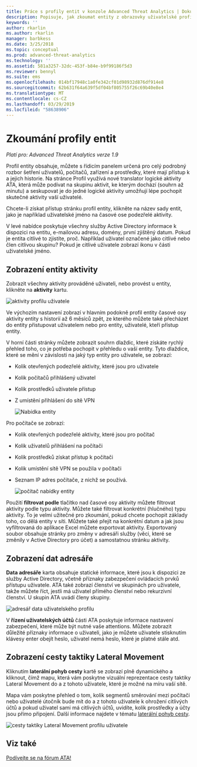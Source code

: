 ```yaml
---
title: Práce s profily entit v konzole Advanced Threat Analytics | Dokumentace Microsoftu
description: Popisuje, jak zkoumat entity z obrazovky uživatelské profily v konzole ATA
keywords: ''
author: rkarlin
ms.author: rkarlin
manager: barbkess
ms.date: 3/25/2018
ms.topic: conceptual
ms.prod: advanced-threat-analytics
ms.technology: ''
ms.assetid: 581a3257-32dc-453f-b84e-b9f99186f5d3
ms.reviewer: bennyl
ms.suite: ems
ms.openlocfilehash: 014bf17948c1a0fe342cf01d98932d876df914e8
ms.sourcegitcommit: 62b631f64a639f5df04bf805755f26c69b40e8e4
ms.translationtype: MT
ms.contentlocale: cs-CZ
ms.lasthandoff: 03/29/2019
ms.locfileid: "58638906"
---
```

# <a name="investigating-entity-profiles"></a>Zkoumání profily entit


*Platí pro: Advanced Threat Analytics verze 1.9*

Profil entity obsahuje, můžete s řídicím panelem určená pro celý podrobný rozbor šetření uživatelů, počítačů, zařízení a prostředky, které mají přístup k a jejich historie. Na stránce Profil využívá nové translator logické aktivity ATA, která může podívat na skupinu aktivit, ke kterým dochází (souhrn až minutu) a seskupovat je do jedné logické aktivity umožňují lépe pochopit skutečné aktivity vaší uživatelé.

Chcete-li získat přístup stránku profil entity, klikněte na název sady entit, jako je například uživatelské jméno na časové ose podezřelé aktivity.

V levé nabídce poskytuje všechny služby Active Directory informace k dispozici na entitu, e-mailovou adresu, domény, první zjištěný datum. Pokud je entita citlivé to zjistíte, proč. Například uživatel označené jako citlivé nebo člen citlivou skupinu?
Pokud je citlivé uživatele zobrazí ikonu v části uživatelské jméno.

## <a name="view-entity-activities"></a>Zobrazení entity aktivity

Zobrazit všechny aktivity prováděné uživateli, nebo provést u entity, klikněte na **aktivity** kartu. 

 ![aktivity profilu uživatele](media/user-profile-activities.png)

Ve výchozím nastavení zobrazí v hlavním podokně profil entity časové osy aktivity entity s historií až 6 měsíců zpět, ze kterého můžete také přecházet do entity přistupovat uživatelem nebo pro entity, uživatelé, kteří přístup entity.

V horní části stránky můžete zobrazit souhrn dlaždic, které získáte rychlý přehled toho, co je potřeba pochopit v přehledu o vaší entity. Tyto dlaždice, které se mění v závislosti na jaký typ entity pro uživatele, se zobrazí:
- Kolik otevřených podezřelé aktivity, které jsou pro uživatele
- Kolik počítačů přihlášený uživatel
- Kolik prostředků uživatele přístup
- Z umístění přihlášení do sítě VPN

  ![Nabídka entity](media/entity-menu.png)

Pro počítače se zobrazí:
- Kolik otevřených podezřelé aktivity, které jsou pro počítač
- Kolik uživatelů přihlášení na počítači
- Kolik prostředků získat přístup k počítači
- Kolik umístění sítě VPN se použila v počítači
- Seznam IP adres počítače, z nichž se používá.

  ![počítač nabídky entity](media/entity-computer.png)

Použití **filtrovat podle** tlačítko nad časové osy aktivity můžete filtrovat aktivity podle typu aktivity. Můžete také filtrovat konkrétní (hlučného) typu aktivity. To je velmi užitečné pro zkoumání, pokud chcete pochopit základy toho, co dělá entity v síti. Můžete také přejít na konkrétní datum a jak jsou vyfiltrovaná do aplikace Excel můžete exportovat aktivity. Exportovaný soubor obsahuje stránky pro změny v adresáři služby (věci, které se změnily v Active Directory pro účet) a samostatnou stránku aktivity. 

## <a name="view-directory-data"></a>Zobrazení dat adresáře

**Data adresáře** karta obsahuje statické informace, které jsou k dispozici ze služby Active Directory, včetně příznaky zabezpečení ovládacích prvků přístupu uživatele. ATA také zobrazí členství ve skupinách pro uživatele, takže můžete říct, jestli má uživatel přímého členství nebo rekurzivní členství. U skupin ATA uvádí členy skupiny.

 ![adresář data uživatelského profilu](media/user-profile-dir-data.png)

V **řízení uživatelských účtů** části ATA poskytuje informace nastavení zabezpečení, které může být nutné vaše attentions. Můžete zobrazit důležité příznaky informace o uživateli, jako je můžete uživatele stisknutím klávesy enter obejít heslo, uživatel nemá heslo, které je platné stále atd. 

## <a name="view-lateral-movement-paths"></a>Zobrazení cesty taktiky Lateral Movement

Kliknutím **laterální pohyb cesty** kartě se zobrazí plně dynamického a kliknout, čímž mapu, která vám poskytne vizuální reprezentace cesty taktiky Lateral Movement do a z tohoto uživatele, které je možné na míru vaší sítě.

Mapa vám poskytne přehled o tom, kolik segmentů směrování mezi počítači nebo uživatelé útočník bude mít do a z tohoto uživatele k ohrožení citlivých účtů a pokud uživatel sami má citlivých účtů, uvidíte, kolik prostředky a účty jsou přímo připojení. Další informace najdete v tématu [laterální pohyb cesty](use-case-lateral-movement-path.md). 

 ![cesty taktiky Lateral Movement profilu uživatele](media/user-profile-lateral-movement-paths.png)


## <a name="see-also"></a>Viz také
[Podívejte se na fórum ATA!](https://social.technet.microsoft.com/Forums/security/home?forum=mata)
